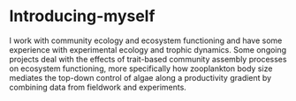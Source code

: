 # Introducing-myself
I work with community ecology and ecosystem functioning and have some experience with experimental ecology and trophic dynamics. Some ongoing projects deal with the effects of trait-based community assembly processes on ecosystem functioning, more specifically how zooplankton body size mediates the top-down control of algae along a productivity gradient by combining data from fieldwork and experiments.
